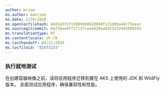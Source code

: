 ```yaml
---
author: mriem
ms.author: manriem
ms.date: 2/28/2020
ms.openlocfilehash: b8d145f3f199899d862d048f121d9ba48c75eeac
ms.sourcegitcommit: 0af39ee9ff27c37ceeeb28ea9d51e32995989591
ms.translationtype: HT
ms.contentlocale: zh-CN
ms.lasthandoff: 04/21/2020
ms.locfileid: "81673233"
---
```

### <a name="perform-in-place-testing"></a>执行就地测试

在创建容器映像之前，请将应用程序迁移到要在 AKS 上使用的 JDK 和 WildFly 版本。 全面测试应用程序，确保兼容性和性能。
